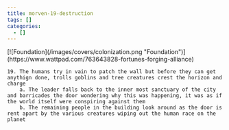 ```yaml
---
title: morven-19-destruction
tags: []
categories:
  - []
---
```

<!-- more -->
<div class="center">[![Foundation](/images/covers/colonization.png "Foundation")](https://www.wattpad.com/763643828-fortunes-forging-alliance)</div>

	19. The humans try in vain to patch the wall but before they can get anythign done, trolls goblins and tree creatures crest the horizon and charge
		a. The leader falls back to the inner most sanctuary of the city and barricades the door wondering why this was happening, it was as if the world itself were conspiring against them
		b. The remaining people in the building look around as the door is rent apart by the various creatures wiping out the human race on the planet